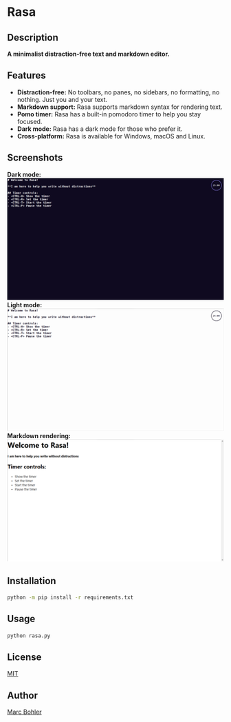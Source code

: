 # Rasa

## Description
**A minimalist distraction-free text and markdown editor.**

## Features
- **Distraction-free:** No toolbars, no panes, no sidebars, no formatting, no nothing. Just you and your text.
- **Markdown support:** Rasa supports markdown syntax for rendering text.
- **Pomo timer:** Rasa has a built-in pomodoro timer to help you stay focused.
- **Dark mode:** Rasa has a dark mode for those who prefer it.
- **Cross-platform:** Rasa is available for Windows, macOS and Linux.

## Screenshots
**Dark mode:**
![Dark mode](Images/full-dark-mode.png)
**Light mode:**
![Light mode](Images/full-light-mode.png)
**Markdown rendering:**
![Markdown](Images/markdown.png)

## Installation

```bash
python -m pip install -r requirements.txt
```

## Usage

```bash
python rasa.py
```

## License
[MIT](https://choosealicense.com/licenses/mit/)

## Author
[Marc Bohler](https://marcbohler.com)